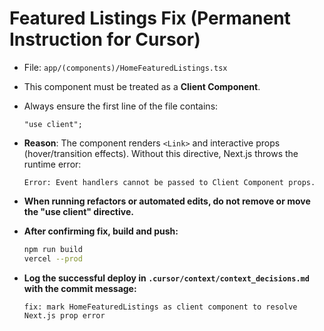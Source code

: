 # Featured Listings Fix (Permanent Instruction for Cursor)

- File: `app/(components)/HomeFeaturedListings.tsx`
- This component must be treated as a **Client Component**.
- Always ensure the first line of the file contains:

  ```tsx
  "use client";
  ```

- **Reason**: The component renders `<Link>` and interactive props (hover/transition effects). Without this directive, Next.js throws the runtime error:
  ```
  Error: Event handlers cannot be passed to Client Component props.
  ```

- **When running refactors or automated edits, do not remove or move the "use client" directive.**

- **After confirming fix, build and push:**
  ```bash
  npm run build
  vercel --prod
  ```

- **Log the successful deploy in `.cursor/context/context_decisions.md` with the commit message:**
  ```
  fix: mark HomeFeaturedListings as client component to resolve Next.js prop error
  ```
